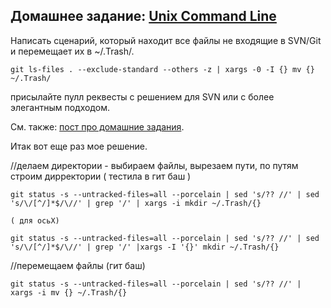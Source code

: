 ## Домашнее задание: [Unix Command Line](https://github.com/yandex-shri/lectures/blob/master/04-unix-cli.md)

Написать сценарий, который находит все файлы не входящие в SVN/Git и перемещает их в ~/.Trash/.

    git ls-files . --exclude-standard --others -z | xargs -0 -I {} mv {} ~/.Trash/

присылайте пулл реквесты с решением для SVN или с более элегантным подходом.

См. также: [пост про домашние задания](http://clubs.ya.ru/4611686018427468886/replies.xml?item_no=450).

Итак вот еще раз мое решение.

//делаем директории - выбираем файлы, вырезаем пути, по путям строим дирректории ( тестила в гит баш )

	git status -s --untracked-files=all --porcelain | sed 's/?? //' | sed 's/\/[^/]*$/\//' | grep '/' | xargs -i mkdir ~/.Trash/{} 
	
	( для осьХ)
	
	git status -s --untracked-files=all --porcelain | sed 's/?? //' | sed 's/\/[^/]*$/\//' | grep '/' |xargs -I '{}' mkdir ~/.Trash/{}

//перемещаем файлы (гит баш)

	git status -s --untracked-files=all --porcelain | sed 's/?? //' | xargs -i mv {} ~/.Trash/{}
	